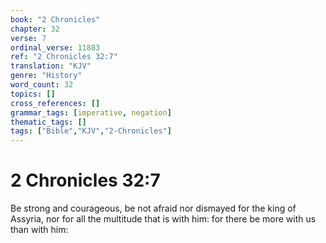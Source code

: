 ```yaml
---
book: "2 Chronicles"
chapter: 32
verse: 7
ordinal_verse: 11883
ref: "2 Chronicles 32:7"
translation: "KJV"
genre: "History"
word_count: 32
topics: []
cross_references: []
grammar_tags: [imperative, negation]
thematic_tags: []
tags: ["Bible","KJV","2-Chronicles"]
---
```


# 2 Chronicles 32:7

Be strong and courageous, be not afraid nor dismayed for the king of Assyria, nor for all the multitude that is with him: for there be more with us than with him:
